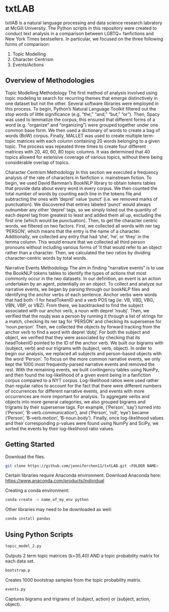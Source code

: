 # txtLAB
txtlAB is a natural language processing and data science research labratory at McGill University. The Python scripts in this repository were created to conduct text analysis in a comparison between LGBTQ+ fanfictions and New York Times bestsellers. In particular, we focused on the three following forms of comparison:
1. Topic Modelling
2. Character Centrism
3. Events/Actions

## Overview of Methodologies
 Topic Modelling Methodology
The first method of analysis involved using topic modeling to search for recurring themes that emerge distinctively in one dataset but not the other. Several software libraries were employed in this process. To begin, Python’s Natural Language Toolkit filtered out the stop words of little significance (e.g. “the,” “and,” “but,” “or”). Then, Spacy was used to lemmatize the corpus; this ensured that different forms of a word (e.g. “organize” and “organizing”) were grouped together under one common base form. We then used a dictionary of words to create a bag of words (BoW) corpus. Finally, MALLET was used to create multiple term-topic matrices with each column containing 20 words belonging to a given topic. The process was repeated three times to create four different matrices with 20, 40, 60, 80 topic columns. It was determined that 40 topics allowed for extensive coverage of various topics, without there being considerable overlap of topics.

Character Centrism Methodology
In this section we executed a frequency analysis of the rate of characters in fanfiction v. mainstream fiction. To begin, we used David Bamman’s  BookNLP library to obtain tokens tables that provide data about every word in every corpus. We then counted the total number of words by counting each line in the tokens file and subtracting the ones with ‘deprel’ value ‘punct’ (i.e. we removed marks of punctuation). We discovered that entries labeled ‘punct’ would always outnumber any other ‘deprel’ tags, so we simply listed out the quantity of each deprel tag from greatest to least and added them all up, excluding the first one (which would be punctuation). Then, to get the character centric words, we filtered on two factors. First, we collected all words with ner tag ‘PERSON’, which means that the entry is the name of a character. Additionally, we collected any entry that had ‘she’, ‘he’, or ‘they’ in the lemma column. This would ensure that we collected all third person pronouns without including various forms of ‘it that would refer to an object rather than a character. Then, we calculated the two ratios by dividing character-centric words by total words.

Narrative Events Methodology
The aim in finding “narrative events” is to use the BookNLP tokens tables to identify the types of actions that most commonly occur in the two datasets. In our definition, an event is an action undertaken by an agent, potentially on an object. To collect and analyze our narrative events, we began by parsing through our bookNLP files and identifying the anchor verbs of each sentence. Anchor verbs were words that had both -1 for headTokenID and a verb POS tag (ie: VB, VBD, VBG, VBN, VBP, or VBZ). From there, we backtracked to find the subject associated with our anchor verb, a noun with deprel ‘nsubj’. Then, we verified that the nsubj was a person by running it through a list of strings for a match, checking its ner tag for ‘PERSON’ and checking its supersense for ‘noun.person’. Then, we collected the objects by forward tracking from the anchor verb to find a word with deprel ‘dobj’. For both the subject and object, we verified that they were associated by checking that its headTokenID pointed to the ID of the anchor verb. We built our bigrams with (subject, verb) and our trigrams with (subject, verb, object). 
In order to begin our analysis, we replaced all subjects and person-based objects with the word ‘Person’. To focus on the more common narrative events, we only kept the 1000 most frequently-parsed narrative events and removed the rest. With the remaining events, we built contingency tables using NumPy, and then found the log-likelihood of a given event being in a fanfiction corpus compared to a NYT corpus. Log-likelihood ratios were used rather than regular ratios to account for the fact that there were different numbers of occurrences for different narrative events, and events with more occurrences are more important for analysis. To aggregate verbs and objects into more general categories, we also grouped bigrams and trigrams by their supersense tags. For example, (‘Person’, ‘say’) turned into (‘Person’, ‘B-verb.communication’), and (‘Person’, ‘roll’, ‘eye’) became (‘Person’, ‘B-verb.motion’, ‘B-noun.body’). Finally, once log-likelihood values and their corresponding p-values were found using NumPy and SciPy, we sorted the events by their log-likelihood ratio values. 

## Getting Started

Download the files.

```bash
git clone https://github.com/jenniferchen11/txtLAB.git <FOLDER NAME>
```
Certain libraries require Anaconda environment.
Download Anaconda here: https://www.anaconda.com/products/individual

Creating a conda environment:

```bash
conda create -n name_of_my_env python
```
Other libraries may need to be downloaded as well:

```bash
conda install pandas
```

## Using Python Scripts

```bash
topic_model_2.py
```
Outputs 2 term topic matrices (k=35,40) AND a topic probability matrix for each data set.

```bash
bootstrap.p
```
Creates 1000 bootstrap samples from the topic probability matrix.

```bash
events.py
```
Captures bigrams and trigrams of (subject, action) or (subject, action, object).


